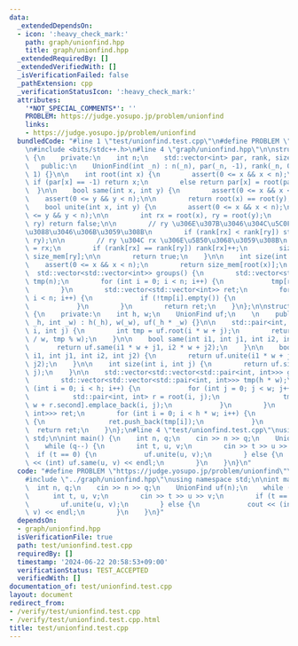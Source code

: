 ```yaml
---
data:
  _extendedDependsOn:
  - icon: ':heavy_check_mark:'
    path: graph/unionfind.hpp
    title: graph/unionfind.hpp
  _extendedRequiredBy: []
  _extendedVerifiedWith: []
  _isVerificationFailed: false
  _pathExtension: cpp
  _verificationStatusIcon: ':heavy_check_mark:'
  attributes:
    '*NOT_SPECIAL_COMMENTS*': ''
    PROBLEM: https://judge.yosupo.jp/problem/unionfind
    links:
    - https://judge.yosupo.jp/problem/unionfind
  bundledCode: "#line 1 \"test/unionfind.test.cpp\"\n#define PROBLEM \"https://judge.yosupo.jp/problem/unionfind\"\
    \n#include <bits/stdc++.h>\n#line 4 \"graph/unionfind.hpp\"\n\nstruct UnionFind\
    \ {\n    private:\n    int n;\n    std::vector<int> par, rank, size_mem;\n\n \
    \   public:\n    UnionFind(int _n) : n(_n), par(_n, -1), rank(_n, 0), size_mem(_n,\
    \ 1) {}\n\n    int root(int x) {\n        assert(0 <= x && x < n);\n\n       \
    \ if (par[x] == -1) return x;\n        else return par[x] = root(par[x]);\n  \
    \  }\n\n    bool same(int x, int y) {\n        assert(0 <= x && x < n);\n    \
    \    assert(0 <= y && y < n);\n\n        return root(x) == root(y);\n    }\n\n\
    \    bool unite(int x, int y) {\n        assert(0 <= x && x < n);\n        assert(0\
    \ <= y && y < n);\n\n        int rx = root(x), ry = root(y);\n        if (rx ==\
    \ ry) return false;\n\n        // ry \u306E\u307B\u3046\u304C\u5C0F\u3055\u3044\
    \u3088\u3046\u306B\u3059\u308B\n        if (rank[rx] < rank[ry]) std::swap(rx,\
    \ ry);\n\n        // ry \u304C rx \u306E\u5B50\u3068\u3059\u308B\n        par[ry]\
    \ = rx;\n        if (rank[rx] == rank[ry]) rank[rx]++;\n        size_mem[rx] +=\
    \ size_mem[ry];\n\n        return true;\n    }\n\n    int size(int x) {\n    \
    \    assert(0 <= x && x < n);\n        return size_mem[root(x)];\n    }\n\n  \
    \  std::vector<std::vector<int>> groups() {\n        std::vector<std::vector<int>>\
    \ tmp(n);\n        for (int i = 0; i < n; i++) {\n            tmp[root(i)].push_back(i);\n\
    \        }\n        std::vector<std::vector<int>> ret;\n        for (int i = 0;\
    \ i < n; i++) {\n            if (!tmp[i].empty()) {\n                ret.push_back(tmp[i]);\n\
    \            }\n        }\n        return ret;\n    }\n};\n\nstruct UnionFind2D\
    \ {\n    private:\n    int h, w;\n    UnionFind uf;\n    \n    public:\n    UnionFind2D(int\
    \ _h, int _w) : h(_h), w(_w), uf(_h * _w) {}\n\n    std::pair<int, int> root(int\
    \ i, int j) {\n        int tmp = uf.root(i * w + j);\n        return std::make_pair(tmp\
    \ / w, tmp % w);\n    }\n\n    bool same(int i1, int j1, int i2, int j2) {\n \
    \       return uf.same(i1 * w + j1, i2 * w + j2);\n    }\n\n    bool unite(int\
    \ i1, int j1, int i2, int j2) {\n        return uf.unite(i1 * w + j1, i2 * w +\
    \ j2);\n    }\n\n    int size(int i, int j) {\n        return uf.size(i * w +\
    \ j);\n    }\n\n    std::vector<std::vector<std::pair<int, int>>> groups() {\n\
    \        std::vector<std::vector<std::pair<int, int>>> tmp(h * w);\n        for\
    \ (int i = 0; i < h; i++) {\n            for (int j = 0; j < w; j++) {\n     \
    \           std::pair<int, int> r = root(i, j);\n                tmp[r.first *\
    \ w + r.second].emplace_back(i, j);\n            }\n        }\n        std::vector<std::vector<std::pair<int,\
    \ int>>> ret;\n        for (int i = 0; i < h * w; i++) {\n            if (!tmp[i].empty())\
    \ {\n                ret.push_back(tmp[i]);\n            }\n        }\n      \
    \  return ret;\n    }\n};\n#line 4 \"test/unionfind.test.cpp\"\nusing namespace\
    \ std;\n\nint main() {\n    int n, q;\n    cin >> n >> q;\n    UnionFind uf(n);\n\
    \    while (q--) {\n        int t, u, v;\n        cin >> t >> u >> v;\n      \
    \  if (t == 0) {\n            uf.unite(u, v);\n        } else {\n            cout\
    \ << (int) uf.same(u, v) << endl;\n        }\n    }\n}\n"
  code: "#define PROBLEM \"https://judge.yosupo.jp/problem/unionfind\"\n#include <bits/stdc++.h>\n\
    #include \"../graph/unionfind.hpp\"\nusing namespace std;\n\nint main() {\n  \
    \  int n, q;\n    cin >> n >> q;\n    UnionFind uf(n);\n    while (q--) {\n  \
    \      int t, u, v;\n        cin >> t >> u >> v;\n        if (t == 0) {\n    \
    \        uf.unite(u, v);\n        } else {\n            cout << (int) uf.same(u,\
    \ v) << endl;\n        }\n    }\n}"
  dependsOn:
  - graph/unionfind.hpp
  isVerificationFile: true
  path: test/unionfind.test.cpp
  requiredBy: []
  timestamp: '2024-06-22 20:58:53+09:00'
  verificationStatus: TEST_ACCEPTED
  verifiedWith: []
documentation_of: test/unionfind.test.cpp
layout: document
redirect_from:
- /verify/test/unionfind.test.cpp
- /verify/test/unionfind.test.cpp.html
title: test/unionfind.test.cpp
---
```

